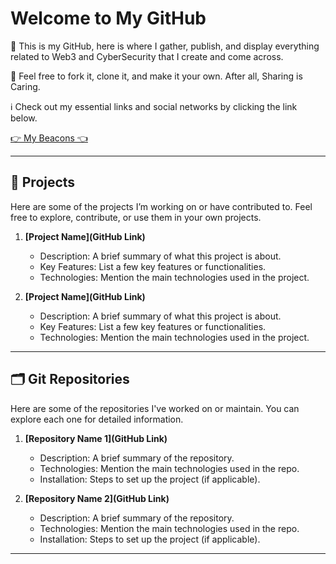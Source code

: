 # Welcome to My GitHub

👋 This is my GitHub, here is where I gather, publish, and display everything related to Web3 and CyberSecurity that I create and come across.

🧰 Feel free to fork it, clone it, and make it your own. After all, Sharing is Caring.

ℹ️ Check out my essential links and social networks by clicking the link below.

[👉 My Beacons 👈](https://beacons.ai/ricardo_leal_)

---

## 🚀 Projects

Here are some of the projects I’m working on or have contributed to. Feel free to explore, contribute, or use them in your own projects.

1. **[Project Name](GitHub Link)**
   - Description: A brief summary of what this project is about.
   - Key Features: List a few key features or functionalities.
   - Technologies: Mention the main technologies used in the project.

2. **[Project Name](GitHub Link)**
   - Description: A brief summary of what this project is about.
   - Key Features: List a few key features or functionalities.
   - Technologies: Mention the main technologies used in the project.

---

## 🗂️ Git Repositories

Here are some of the repositories I've worked on or maintain. You can explore each one for detailed information.

1. **[Repository Name 1](GitHub Link)**
   - Description: A brief summary of the repository.
   - Technologies: Mention the main technologies used in the repo.
   - Installation: Steps to set up the project (if applicable).

2. **[Repository Name 2](GitHub Link)**
   - Description: A brief summary of the repository.
   - Technologies: Mention the main technologies used in the repo.
   - Installation: Steps to set up the project (if applicable).

---
